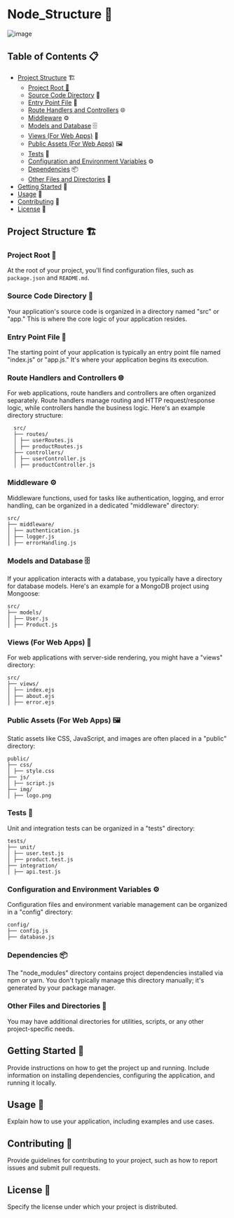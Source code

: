 # Node_Structure 🚀

![image](https://github.com/itisdanish/Node_Structure/assets/65316644/28703617-0cfd-48d6-abe6-ab93bb584e6f)


## Table of Contents 📋

- [Project Structure](#project-structure) 🏗️
  - [Project Root 📁](#project-root)
  - [Source Code Directory](#source-code-directory) 📂
  - [Entry Point File](#entry-point-file) 🚀
  - [Route Handlers and Controllers](#route-handlers-and-controllers) 🌐
  - [Middleware](#middleware) ⚙️
  - [Models and Database](#models-and-database) 🗄️
  - [Views (For Web Apps)](#views-for-web-apps) 👀
  - [Public Assets (For Web Apps)](#public-assets-for-web-apps) 🖼️
  - [Tests](#tests) 🧪
  - [Configuration and Environment Variables](#configuration-and-environment-variables) ⚙️
  - [Dependencies](#dependencies) 📦
  - [Other Files and Directories](#other-files-and-directories) 📂
- [Getting Started](#getting-started) 🚀
- [Usage](#usage) 📝
- [Contributing](#contributing) 🤝
- [License](#license) 📜

## Project Structure 🏗️

### Project Root 📁

At the root of your project, you'll find configuration files, such as `package.json` and `README.md`.

### Source Code Directory 📂

Your application's source code is organized in a directory named "src" or "app." This is where the core logic of your application resides.

### Entry Point File 🚀

The starting point of your application is typically an entry point file named "index.js" or "app.js." It's where your application begins its execution.

### Route Handlers and Controllers 🌐

For web applications, route handlers and controllers are often organized separately. Route handlers manage routing and HTTP request/response logic, while controllers handle the business logic. Here's an example directory structure:




```
  src/
  ├── routes/
  │ ├── userRoutes.js
  │ ├── productRoutes.js
  ├── controllers/
  │ ├── userController.js
  │ ├── productController.js
```


### Middleware ⚙️

Middleware functions, used for tasks like authentication, logging, and error handling, can be organized in a dedicated "middleware" directory:

```
src/
├── middleware/
│ ├── authentication.js
│ ├── logger.js
│ ├── errorHandling.js

```


### Models and Database 🗄️

If your application interacts with a database, you typically have a directory for database models. Here's an example for a MongoDB project using Mongoose:

```
src/
├── models/
│ ├── User.js
│ ├── Product.js
```

### Views (For Web Apps) 👀

For web applications with server-side rendering, you might have a "views" directory:

```
src/
├── views/
│ ├── index.ejs
│ ├── about.ejs
│ ├── error.ejs
```

### Public Assets (For Web Apps) 🖼️

Static assets like CSS, JavaScript, and images are often placed in a "public" directory:

```
public/
├── css/
│ ├── style.css
├── js/
│ ├── script.js
├── img/
│ ├── logo.png
```

### Tests 🧪

Unit and integration tests can be organized in a "tests" directory:

```
tests/
├── unit/
│ ├── user.test.js
│ ├── product.test.js
├── integration/
│ ├── api.test.js
```

### Configuration and Environment Variables ⚙️

Configuration files and environment variable management can be organized in a "config" directory:

```
config/
├── config.js
├── database.js
```


### Dependencies 📦

The "node_modules" directory contains project dependencies installed via npm or yarn. You don't typically manage this directory manually; it's generated by your package manager.

### Other Files and Directories 📂

You may have additional directories for utilities, scripts, or any other project-specific needs.

## Getting Started 🚀

Provide instructions on how to get the project up and running. Include information on installing dependencies, configuring the application, and running it locally.

## Usage 📝

Explain how to use your application, including examples and use cases.

## Contributing 🤝

Provide guidelines for contributing to your project, such as how to report issues and submit pull requests.

## License 📜

Specify the license under which your project is distributed.
